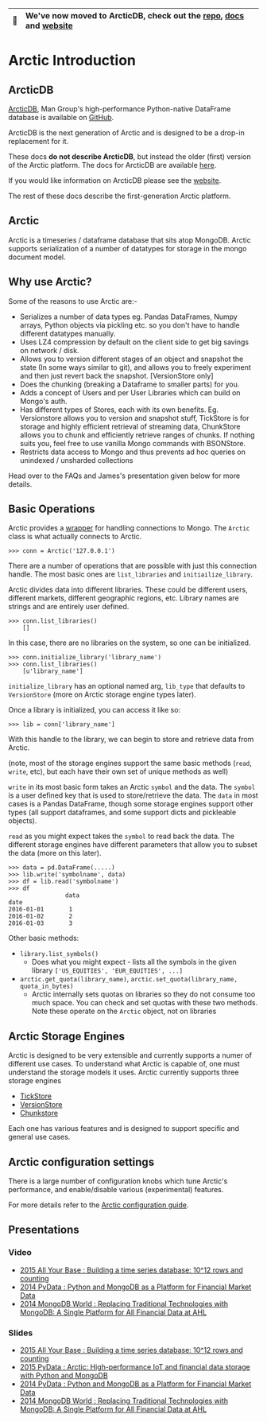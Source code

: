 | :memo:        | We've now moved to ArcticDB, check out the [repo](https://github.com/man-group/ArcticDB), [docs](https://docs.arcticdb.io/) and [website](https://arcticdb.io/)   |
|---------------|:-------------------------------------------------------------------------|


# Arctic Introduction

## ArcticDB

[ArcticDB](https://www.man.com/man-group-brings-powerful-dataframe-database-product-arcticdb-to-market-with-bloomberg), Man Group's high-performance Python-native
DataFrame database is available on [GitHub](https://github.com/man-group/arcticdb).

ArcticDB is the next generation of Arctic and is designed to be a drop-in replacement for it.

These docs **do not describe ArcticDB**, but instead the older (first) version of the Arctic platform.
The docs for ArcticDB are available [here](docs.arcticdb.io).

If you would like information on ArcticDB please see the [website](arcticdb.io).

The rest of these docs describe the first-generation Arctic platform.

## Arctic

Arctic is a timeseries / dataframe database that sits atop MongoDB. Arctic supports serialization of a number of datatypes for storage in the mongo document model.

## Why use Arctic? 

Some of the reasons to use Arctic are:-

* Serializes a number of data types eg. Pandas DataFrames, Numpy arrays, Python objects via pickling etc. so you don't have to handle different datatypes manually. 
* Uses LZ4 compression by default on the client side to get big savings on network / disk.  
* Allows you to version different stages of an object and snapshot the state (In some ways similar to git), and allows you to freely experiment and then just revert back the snapshot. [VersionStore only] 
* Does the chunking (breaking a Dataframe to smaller parts) for you. 
* Adds a concept of Users and per User Libraries which can build on Mongo's auth. 
* Has different types of Stores, each with its own benefits. Eg. Versionstore allows you to version and snapshot stuff, TickStore is for storage and highly efficient retrieval of streaming data, ChunkStore allows you to chunk and efficiently retrieve ranges of chunks. If nothing suits you, feel free to use vanilla Mongo commands with BSONStore.
* Restricts data access to Mongo and thus prevents ad hoc queries on unindexed / unsharded collections

Head over to the FAQs and James's presentation given below for more details. 

## Basic Operations

Arctic provides a [wrapper](../arctic/arctic.py) for handling connections to Mongo. The `Arctic` class is what actually connects to Arctic.

```
>>> conn = Arctic('127.0.0.1')
```

There are a number of operations that are possible with just this connection handle. The most basic ones are `list_libraries` and `initiailize_library`.

Arctic divides data into different libraries. These could be different users, different markets, different geographic regions, etc. Library names are strings and are entirely user defined.

```
>>> conn.list_libraries()
    []
```

In this case, there are no libraries on the system, so one can be initialized.

```
>>> conn.initialize_library('library_name')
>>> conn.list_libraries()
    [u'library_name']
```

`initialize_library` has an optional named arg, `lib_type` that defaults to `VersionStore` (more on Arctic storage engine types later).

Once a library is initialized, you can access it like so:

```
>>> lib = conn['library_name']
```

With this handle to the library, we can begin to store and retrieve data from Arctic.

(note, most of the storage engines support the same basic methods (`read`, `write`, etc), but each have their own set of unique methods as well)

`write` in its most basic form takes an Arctic `symbol` and the data. The `symbol` is a user defined key that is used to store/retrieve the data. The `data` in most cases is a Pandas DataFrame, though some storage engines support other types (all support dataframes, and some support dicts and pickleable objects).

`read` as you might expect takes the `symbol` to read back the data. The different storage engines have different parameters that allow you to subset the data (more on this later).

```
>>> data = pd.DataFrame(.....)
>>> lib.write('symbolname', data)
>>> df = lib.read('symbolname')
>>> df
                data
date
2016-01-01       1
2016-01-02       2
2016-01-03       3
```


Other basic methods:

* `library.list_symbols()`
    - Does what you might expect - lists all the symbols in the given library
```['US_EQUITIES', 'EUR_EQUITIES', ...]```
* `arctic.get_quota(library_name)`, `arctic.set_quota(library_name, quota_in_bytes)`
   - Arctic internally sets quotas on libraries so they do not consume too much space.    You can check and set quotas with these two methods. Note these operate on the       `Arctic` object, not on libraries


## Arctic Storage Engines

Arctic is designed to be very extensible and currently supports a numer of different use cases. To understand what Arctic is capable of, one must understand the storage models it uses. Arctic currently supports three storage engines

* [TickStore](tickstore.md)
* [VersionStore](versionstore.md)
* [Chunkstore](chunkstore.md)

Each one has various features and is designed to support specific and general use cases.


## Arctic configuration settings

There is a large number of configuration knobs which tune Arctic's performance, and enable/disable various (experimental) features.

For more details refer to the [Arctic configuration guide](configuration.md).

## Presentations

### Video

- [2015 All Your Base : Building a time series database: 10^12 rows and counting](https://vimeo.com/album/3660528/video/145842301)
- [2014 PyData : Python and MongoDB as a Platform for Financial Market Data](https://www.youtube.com/watch?v=FVyIxdxsyok)
- [2014 MongoDB World : Replacing Traditional Technologies with MongoDB: A Single Platform for All Financial Data at AHL](https://www.mongodb.com/presentations/replacing-traditional-technologies-mongodb-single-platform-all-financial-data-ahl)

### Slides

- [2015 All Your Base : Building a time series database: 10^12 rows and counting](http://www.slideshare.net/JamesBlackburn1/building-a-time-series-database?ref=http://lanyrd.com/2015/all-your-base/sdrydc/)
- [2015 PyData : Arctic: High-performance IoT and financial data storage with Python and MongoDB](http://www.slideshare.net/JamesBlackburn1/2015-pydata-highperformance-iot-and-financial-data-storage-with-python-and-mongodb)
- [2014 PyData : Python and MongoDB as a Platform for Financial Market Data](http://www.slideshare.net/JamesBlackburn1/mongodb-and-python-as-a-market-data-platform)
- [2014 MongoDB World : Replacing Traditional Technologies with MongoDB: A Single Platform for All Financial Data at AHL](http://www.slideshare.net/mongodb/replacing-traditional-technologies-with-mongodb-a-single-platform-for-all-financial-data-at-ahl?ref=https://www.mongodb.com/presentations/replacing-traditional-technologies-mongodb-single-platform-all-financial-data-ahl)
